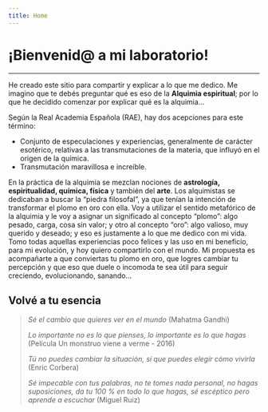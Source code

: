 ```yaml
---
title: Home
---
```


# ¡Bienvenid@ a mi laboratorio!

---

He creado este sitio para compartir y explicar a lo que me dedico. Me imagino que te debés preguntar qué es eso de la **Alquimia espiritual**; por lo que he decidido comenzar por explicar qué es la alquimia…

Según la Real Academia Española (RAE), hay dos acepciones para este término:

- Conjunto de especulaciones y experiencias, generalmente de carácter esotérico, relativas a las transmutaciones de la materia, que influyó en el origen de la química.
- Transmutación maravillosa e increíble.

En la práctica de la alquimia se mezclan nociones de **astrología, espiritualidad, química, física** y también del **arte**. Los alquimistas se dedicaban a buscar la “piedra filosofal”, ya que tenían la intención de transformar el plomo en oro con ella. Voy a utilizar el sentido metafórico de la alquimia y le voy a asignar un significado al concepto “plomo”: algo pesado, carga, cosa sin valor; y otro al concepto “oro”: algo valioso, muy querido y deseado; y eso es justamente a lo que me dedico con mi vida. Tomo todas aquellas experiencias poco felices y las uso en mi beneficio, para mi evolución, y hoy quiero compartirlo con el mundo. Mi propuesta es acompañarte a que conviertas tu plomo en oro, que logres cambiar tu percepción y que eso que duele o incomoda te sea útil para seguir creciendo, evolucionando, sanando…


## Volvé a tu esencia

> *Sé el cambio que quieres ver en el mundo* (Mahatma Gandhi)
>
> *Lo importante no es lo que pienses, lo importante es lo que hagas* (Película Un monstruo viene a verme - 2016)
> 
> *Tú no puedes cambiar la situación, sí que puedes elegir cómo vivirla* (Enric Corbera)
>
> *Sé impecable con tus palabras, no te tomes nada personal, no hagas suposiciones, da tu 100 % en todo lo que hagas, sé escéptico pero aprende a escuchar* (Miguel Ruiz)




